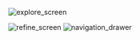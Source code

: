 
![explore_screen](https://github.com/shivam521/Blackcoffer_project/assets/113684161/55ee2597-3402-4d12-ada9-1a249852945f)

![refine_screen](https://github.com/shivam521/Blackcoffer_project/assets/113684161/4a86c887-fda4-48d1-864f-abc4f4b79d0d)
![navigation_drawer](https://github.com/shivam521/Blackcoffer_project/assets/113684161/81444816-5457-4521-8b35-1d0fba8115ed)
